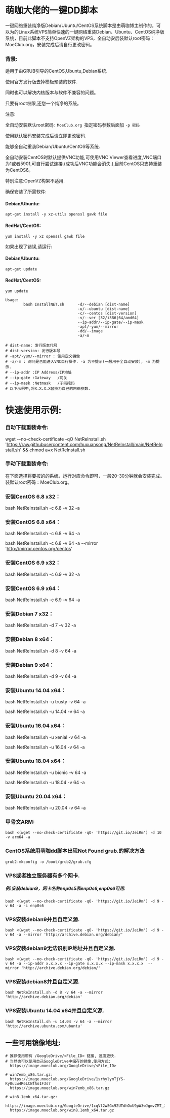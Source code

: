 # 萌咖大佬的一键DD脚本
一键网络重装纯净版Debian/Ubuntu/CentOS系统脚本是由萌咖博主制作的，可以为的Linux系统VPS简单快速的一键网络重装Debian、Ubuntu、CentOS纯净版系统，目前此脚本不支持OpenVZ架构的VPS，全自动安后装默认root密码：MoeClub.org，安装完成后请自行更改密码。

### 背景:

适用于由GRUB引导的CentOS,Ubuntu,Debian系统.

使用官方发行版去掉模板预装的软件.

同时也可以解决内核版本与软件不兼容的问题。

只要有root权限,还您一个纯净的系统。

注意:

全自动安装默认root密码:```  MoeClub.org  ```指定密码参数后面加 ```-p 密码```

使用默认密码安装完成后请立即更改密码.

能够全自动重装Debian/Ubuntu/CentOS等系统.

全自动安装CentOS时默认提供VNC功能,可使用VNC Viewer查看进度,VNC端口为1或者5901,可自行尝试连接.(成功后VNC功能会消失.),目前CentOS只支持重装为CentOS6。

特别注意:OpenVZ构架不适用.

确保安装了所需软件:

#### Debian/Ubuntu:
```
apt-get install -y xz-utils openssl gawk file
```
#### RedHat/CentOS:
```
yum install -y xz openssl gawk file
```
如果出现了错误,请运行:

#### Debian/Ubuntu:
```
apt-get update
```
#### RedHat/CentOS:
```
yum update
```
```
Usage:
        bash InstallNET.sh      -d/--debian [dist-name]
                                -u/--ubuntu [dist-name]
                                -c/--centos [dist-version]
                                -v/--ver [32/i386|64/amd64]
                                --ip-addr/--ip-gate/--ip-mask
                                -apt/-yum/--mirror
                                -dd/--image
                                -a/-m
 
# dist-name: 发行版本代号
# dist-version: 发行版本号
# -apt/-yum/--mirror : 使用定义镜像
# -a/-m : 询问是否能进入VNC自行操作. -a 为不提示(一般用于全自动安装), -m 为提示.
# --ip-addr :IP Address/IP地址
# --ip-gate :Gateway   /网关
# --ip-mask :Netmask   /子网掩码
# 以下示例中,将X.X.X.X替换为自己的网络参数.
```

# 快速使用示例:

### 自动下载重装命令:

wget --no-check-certificate -qO NetReInstall.sh 'https://raw.githubusercontent.com/huxuansong/NetReInstall/main/NetReInstall.sh' && chmod a+x NetReInstall.sh

### 手动下载重装命令:

在下面选择将要按的的系统，运行对应命令即可，一般20-30分钟就会安装完成。装默认root密码：MoeClub.org。

### 安装CentOS 6.8 x32：

bash NetReInstall.sh -c 6.8 -v 32 -a

### 安装CentOS 6.8 x64：

bash NetReInstall.sh -c 6.8 -v 64 -a

bash NetReInstall.sh -c 6.8 -v 64 -a --mirror 'http://mirror.centos.org/centos'

### 安装CentOS 6.9 x32：

bash NetReInstall.sh -c 6.9 -v 32 -a

### 安装CentOS 6.9 x64：

bash NetReInstall.sh -c 6.9 -v 64 -a

### 安装Debian 7 x32：

bash NetReInstall.sh -d 7 -v 32 -a

### 安装Debian 8 x64：

bash NetReInstall.sh -d 8 -v 64 -a

### 安装Debian 9 x64：

bash NetReInstall.sh -d 9 -v 64 -a

### 安装Ubuntu 14.04 x64：

bash NetReInstall.sh -u trusty -v 64 -a

bash NetReInstall.sh -u 14.04 -v 64 -a

### 安装Ubuntu 16.04 x64：

bash NetReInstall.sh -u xenial -v 64 -a

bash NetReInstall.sh -u 16.04 -v 64 -a

### 安装Ubuntu 18.04 x64：

bash NetReInstall.sh -u bionic -v 64 -a

bash NetReInstall.sh -u 18.04 -v 64 -a

### 安装Ubuntu 20.04 x64：

bash NetReInstall.sh -u 20.04 -v 64 -a


###  甲骨文ARM:
```
bash <(wget --no-check-certificate -qO- 'https://git.io/JeiRm') -d 10 -v arm64 -a
```
### CentOS系统用萌咖dd脚本出现Not Found grub.的解决方法
```
grub2-mkconfig -o /boot/grub2/grub.cfg
```

### VPS或者独立服务器有多个网卡.
##### 例:安装debian9，网卡名称enp0s5和enp0s6,enp0s6可用.
```
bash <(wget --no-check-certificate -qO- 'https://git.io/JeiRm') -d 9 -v 64 -a -i enp0s6
```
### VPS安装debian9并且自定义源.
```
bash <(wget --no-check-certificate -qO- 'https://git.io/JeiRm') -d 9 -v 64 -a --mirror 'http://archive.debian.org/debian/'
```
### VPS安装debian9无法识别IP地址并且自定义源.
```
bash <(wget --no-check-certificate -qO- 'https://git.io/JeiRm') -d 9 -v 64 -a --ip-addr x.x.x.x --ip-gate x.x.x.x --ip-mask x.x.x.x  --mirror 'http://archive.debian.org/debian/'
```
### VPS安装debian8并且自定义源.
```
bash NetReInstall.sh -d 8 -v 64 -a --mirror 'http://archive.debian.org/debian'
```
### VPS安装Ubuntu 14.04 x64并且自定义源.
```
bash NetReInstall.sh -u 14.04 -v 64 -a --mirror 'http://archive.ubuntu.com/ubuntu'
```

## 一些可用镜像地址:
```
# 推荐使用带有 /GoogleDrive/<File_ID> 链接, 速度更快.
# 当然也可以使用自己GoogleDrive中储存的镜像,使用方式:
  https://image.moeclub.org/GoogleDrive/<File_ID>
 
# win7emb_x86.tar.gz:
  https://image.moeclub.org/GoogleDrive/1srhylymTjYS-Ky8uLw4R6LCWfAo1F3s7 
  https://image.moeclub.org/win7emb_x86.tar.gz
 
# win8.1emb_x64.tar.gz:
  https://image.moeclub.org/GoogleDrive/1cqVl2wSGx92UTdhOxU9pW3wJgmvZMT_J
  https://image.moeclub.org/win8.1emb_x64.tar.gz
```



